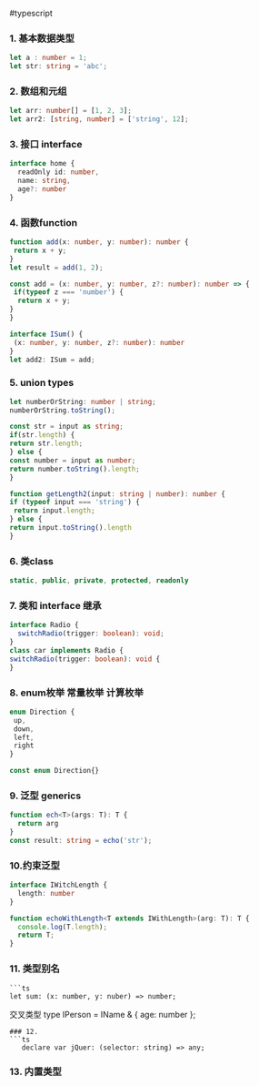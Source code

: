 #typescript
### 1. 基本数据类型
   ```ts
   let a : number = 1;
   let str: string = 'abc';
  ```
### 2. 数组和元组
   ```ts
   let arr: number[] = [1, 2, 3];
   let arr2: [string, number] = ['string', 12];
   ```
### 3. 接口 interface
   ```ts
   interface home {
     readOnly id: number,
     name: string,
     age?: number
   }
   ```
### 4. 函数function
   ```ts
   function add(x: number, y: number): number {
	return x + y;
   }
   let result = add(1, 2);

  const add = (x: number, y: number, z?: number): number => {
    if(typeof z === 'number') {
     return x + y;
   }
  }
 
  interface ISum() {
    (x: number, y: number, z?: number): number
  }
  let add2: ISum = add;
   ```
### 5. union types
   ```ts
  let numberOrString: number | string;
  numberOrString.toString();
  
  const str = input as string;
  if(str.length) {
   return str.length;
  } else {
   const number = input as number;
   return number.toString().length;
 }

 function getLength2(input: string | number): number {
  if (typeof input === 'string') {
    return input.length;
  } else {
   return input.toString().length
 }
   ```
### 6. 类class
   ```ts
   static, public, private, protected, readonly
   ```
### 7. 类和 interface 继承
   ```ts
   interface Radio {
     switchRadio(trigger: boolean): void;
   }
   class car implements Radio {
   switchRadio(trigger: boolean): void {
   }
   ```
### 8. enum枚举  常量枚举 计算枚举
   ```ts
   enum Direction {
    up,
    down,
    left,
    right
   }

  const enum Direction{}
   ```
### 9. 泛型 generics
   ```ts
   function ech<T>(args: T): T {
     return arg
   }
   const result: string = echo('str');
   ```
### 10.约束泛型
   ```ts
   interface IWitchLength {
     length: number
   }

   function echoWithLength<T extends IWithLength>(arg: T): T {
     console.log(T.length);
     return T;
   }
   ```
### 11. 类型别名
    ```ts
    let sum: (x: number, y: nuber) => number;
    
   交叉类型
    type IPerson  = IName & { age: number };
   ```
### 12. 
   ```ts
      declare var jQuer: (selector: string) => any;
   ```
### 13. 内置类型  
   
  
  
   

